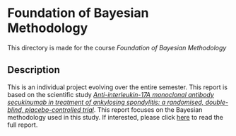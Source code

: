 # Foundation of Bayesian Methodology
This directory is made for the course *Foundation of Bayesian Methodology*
## Description
This is an individual project evolving over the entire semester. This report is based on the scientific study *[Anti-interleukin-17A monoclonal antibody secukinumab in treatment of ankylosing spondylitis: a randomised, double-blind, placebo-controlled trial](./References/R1_Baeten_etal_2013_Lancet.pdf)*. This report focuses on the Bayesian methodology used in this study. If interested, please click [here](./Report/06worksheet-TuWenjie.pdf) to read the full report.